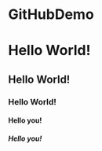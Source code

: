 # GitHubDemo
 <body>
        <h1>Hello World!</h1>
        <h2>Hello World!</h2>
        <h3>Hello World!</h3>
 <h4>Hello you!</h4>
 <h5>Hello you!</h5>
    </body>

